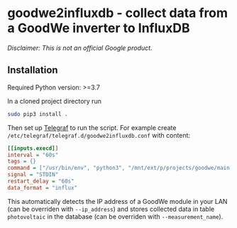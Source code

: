 # goodwe2influxdb - collect data from a GoodWe inverter to InfluxDB

*Disclaimer: This is not an official Google product.*

## Installation

Required Python version: >=3.7

In a cloned project directory run

```sh
sudo pip3 install .
```

Then set up [Telegraf] to run the script. For example create
`/etc/telegraf/telegraf.d/goodwe2influxdb.conf` with content:

```ini
[[inputs.execd]]
interval = "60s"
tags = {}
command = ["/usr/bin/env", "python3", "/mnt/ext/p/projects/goodwe/main.py"]
signal = "STDIN"
restart_delay = "60s"
data_format = "influx"
```

This automatically detects the IP address of a GoodWe module in your LAN (can
be overriden with `--ip_address`) and stores collected data in table
`photovoltaic` in the database (can be overriden with `--measurement_name`).

[Telegraf]: https://www.influxdata.com/time-series-platform/telegraf/
